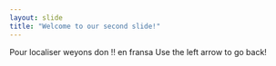 ```yaml
---
layout: slide
title: "Welcome to our second slide!"
---
```

Pour localiser weyons don !! en fransa
Use the left arrow to go back!
